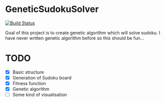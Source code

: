 # GeneticSudokuSolver
[![Build Status](https://travis-ci.org/ASzwarc/GeneticSudokuSolver.svg?branch=master)](https://travis-ci.org/ASzwarc/GeneticSudokuSolver)

Goal of this project is to create genetic algorithm which will solve sudoku. I have never written genetic algorithm before so this should be fun...

# TODO
- [x] Basic structure
- [x] Generation of Sudoku board
- [x] Fitness function
- [x] Genetic algorithm
- [ ] Some kind of visualisation

